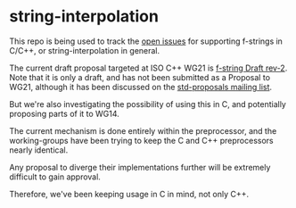 # string-interpolation

This repo is being used to track the [open issues](https://github.com/hadrielk/string-interpolation/issues) for supporting f-strings in C/C++, or string-interpolation in general.

The current draft proposal targeted at ISO C++ WG21 is [f-string Draft rev-2](http://api.csswg.org/bikeshed/?url=https://raw.githubusercontent.com/hadrielk/cpp-proposals/main/f-string/f-string-r2.bs). Note that it is only a draft, and has not been submitted as a Proposal to WG21, although it has been discussed on the [std-proposals mailing list](https://lists.isocpp.org/mailman/listinfo.cgi/std-proposals).

But we're also investigating the possibility of using this in C, and potentially proposing parts of it to WG14.

The current mechanism is done entirely within the preprocessor, and the working-groups have been trying to keep the C and C++ preprocessors nearly identical.

Any proposal to diverge their implementations further will be extremely difficult to gain approval.

Therefore, we've been keeping usage in C in mind, not only C++.
